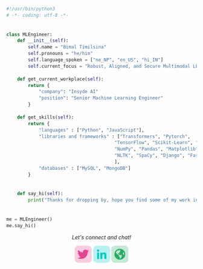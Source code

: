 ```python
#!/usr/bin/python3
# -*- coding: utf-8 -*-


class MLEngineer:
    def __init__(self):
        self.name = "Bimal Timilsina"
        self.pronouns = "he/him"
        self.language_spoken = ["ne_NP", "en_US", "hi_IN"]
        self.current_focus = "Robust, Aligned, and Secure Multimodal LLM Systems",
    
    def get_current_workplace(self):
        return {
            "company": "Insyde AI"
            "position": "Senior Machine Learning Engineer"
        }
     
    def get_skills(self):
        return {
            "languages" : ["Python", "JavaScript"],
            "libraries and frameworks" : ["Transformers", "Pytorch",
                                        "TensorFlow", "Scikit-Learn", "Keras",
                                        "NumPy", "Pandas", "Matplotlib", 
                                        "NLTK", "SpaCy", "Django", "FastAPI"
                                        ],
            "databases" : ["MySQL", "MongoDB"]
        }
        

    def say_hi(self):
        print("Thanks for dropping by, hope you find some of my work interesting.")
        

me = MLEngineer()
me.say_hi()
```
<p align="center">
  <i>Let's connect and chat! </i>

  <p align="center">
    <a target= "_blank" href="https://twitter.com/Timilsina_bml05" alt="Twitter"><img height='45' src="https://github.com/TimilsinaBimal/TimilsinaBimal/blob/master/twitter.png"></a>
    <a target= "_blank" href="https://www.linkedin.com/in/timilsinabimal/" alt="Linkedin"><img height='45' src="https://github.com/TimilsinaBimal/TimilsinaBimal/blob/master/linkedin.png"></a>
    <a target= "_blank" href="https://bimaltimilsina.com.np" alt="Website"><img height='45' src="https://github.com/TimilsinaBimal/TimilsinaBimal/blob/master/web.png"></a>
  </p>
</p>
